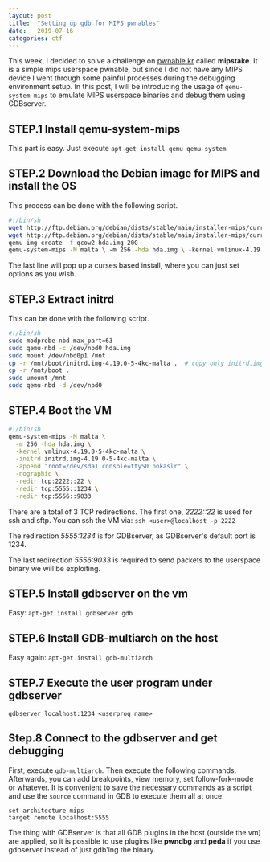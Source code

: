 ```yaml
---
layout: post
title:  "Setting up gdb for MIPS pwnables"
date:   2019-07-16
categories: ctf
---
```

This week, I decided to solve a challenge on [pwnable.kr](pwnable.kr) called **mipstake**. It is a simple mips userspace pwnable, but since I did not have any MIPS device I went through some painful processes during the debugging environment setup. In this post, I will be introducing the usage of `qemu-system-mips` to emulate MIPS userspace binaries and debug them using GDBserver.

## STEP.1 Install qemu-system-mips
This part is easy. Just execute `apt-get install qemu qemu-system`

## STEP.2 Download the Debian image for MIPS and install the OS
This process can be done with the following script.
```bash
#!/bin/sh
wget http://ftp.debian.org/debian/dists/stable/main/installer-mips/current/images/malta/netboot/initrd.gz
wget http://ftp.debian.org/debian/dists/stable/main/installer-mips/current/images/malta/netboot/vmlinux-4.19.0-5-4kc-malta
qemu-img create -f qcow2 hda.img 20G
qemu-system-mips -M malta \ -m 256 -hda hda.img \ -kernel vmlinux-4.19.0-5-4kc-malta \ -initrd initrd.gz \ -append "console=ttyS0 nokaslr" \ -nographic
```

The last line will pop up a curses based install, where you can just set options as you wish.

## STEP.3 Extract initrd
This can be done with the following script.
```bash
#!/bin/sh
sudo modprobe nbd max_part=63
sudo qemu-nbd -c /dev/nbd0 hda.img
sudo mount /dev/nbd0p1 /mnt
cp -r /mnt/boot/initrd.img-4.19.0-5-4kc-malta .  # copy only initrd.img file
cp -r /mnt/boot .  
sudo umount /mnt
sudo qemu-nbd -d /dev/nbd0
```

## STEP.4 Boot the VM
```bash
#!/bin/sh
qemu-system-mips -M malta \
  -m 256 -hda hda.img \
  -kernel vmlinux-4.19.0-5-4kc-malta \
  -initrd initrd.img-4.19.0-5-4kc-malta \
  -append "root=/dev/sda1 console=ttyS0 nokaslr" \
  -nographic \
  -redir tcp:2222::22 \
  -redir tcp:5555::1234 \
  -redir tcp:5556::9033
```

There are a total of 3 TCP redirections. The first one, *2222::22* is used for ssh and sftp. You can ssh the VM via: `ssh <user>@localhost -p 2222`

The redirection *5555:1234* is for GDBserver, as GDBserver's default port is 1234.

The last redirection *5556:9033* is required to send packets to the userspace binary we will be exploiting. 

## STEP.5 Install gdbserver on the vm

Easy: `apt-get install gdbserver gdb`

## STEP.6 Install GDB-multiarch on the host

Easy again: `apt-get install gdb-multiarch`

## STEP.7 Execute the user program under gdbserver

`gdbserver localhost:1234 <userprog_name>`

## Step.8 Connect to the gdbserver and get debugging

First, execute `gdb-multiarch`. Then execute the following commands. Afterwards, you can add breakpoints, view memory, set follow-fork-mode or whatever. It is convenient to save the necessary commands as a script and use the `source` command in GDB to execute them all at once.

```
set architecture mips
target remote localhost:5555
```

The thing with GDBserver is that all GDB plugins in the host (outside the vm) are applied, so it is possible to use plugins like **pwndbg** and **peda** if you use gdbserver instead of just gdb'ing the binary.